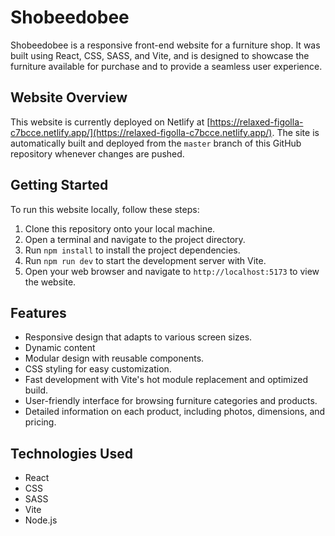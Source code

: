 # Shobeedobee

Shobeedobee is a responsive front-end website for a furniture shop. It was built using React, CSS, SASS, and Vite, and is designed to showcase the furniture available for purchase and to provide a seamless user experience.

## Website Overview

This website is currently deployed on Netlify at [https://relaxed-figolla-c7bcce.netlify.app/](https://relaxed-figolla-c7bcce.netlify.app/). The site is automatically built and deployed from the `master` branch of this GitHub repository whenever changes are pushed.

## Getting Started

To run this website locally, follow these steps:

1. Clone this repository onto your local machine.
2. Open a terminal and navigate to the project directory.
3. Run `npm install` to install the project dependencies.
4. Run `npm run dev` to start the development server with Vite.
5. Open your web browser and navigate to `http://localhost:5173` to view the website.

## Features

- Responsive design that adapts to various screen sizes.
- Dynamic content
- Modular design with reusable components.
- CSS styling for easy customization.
- Fast development with Vite's hot module replacement and optimized build.
- User-friendly interface for browsing furniture categories and products.
- Detailed information on each product, including photos, dimensions, and pricing.

## Technologies Used

- React
- CSS
- SASS
- Vite
- Node.js
